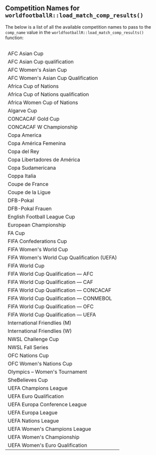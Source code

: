 
## Competition Names for `worldfootballR::load_match_comp_results()`

<!-- README.md is generated from README.Rmd. Please edit that file -->

The below is a list of all the available competition names to pass to
the `comp_name` value in the `worldfootballR::load_match_comp_results()`
function:

<div id="ggbprhzyil" style="overflow-x:auto;overflow-y:auto;width:auto;height:auto;">
<style>html {
  font-family: -apple-system, BlinkMacSystemFont, 'Segoe UI', Roboto, Oxygen, Ubuntu, Cantarell, 'Helvetica Neue', 'Fira Sans', 'Droid Sans', Arial, sans-serif;
}

#ggbprhzyil .gt_table {
  display: table;
  border-collapse: collapse;
  margin-left: auto;
  margin-right: auto;
  color: #333333;
  font-size: 16px;
  font-weight: normal;
  font-style: normal;
  background-color: #FFFFFF;
  width: auto;
  border-top-style: solid;
  border-top-width: 2px;
  border-top-color: #A8A8A8;
  border-right-style: none;
  border-right-width: 2px;
  border-right-color: #D3D3D3;
  border-bottom-style: solid;
  border-bottom-width: 2px;
  border-bottom-color: #A8A8A8;
  border-left-style: none;
  border-left-width: 2px;
  border-left-color: #D3D3D3;
}

#ggbprhzyil .gt_heading {
  background-color: #FFFFFF;
  text-align: center;
  border-bottom-color: #FFFFFF;
  border-left-style: none;
  border-left-width: 1px;
  border-left-color: #D3D3D3;
  border-right-style: none;
  border-right-width: 1px;
  border-right-color: #D3D3D3;
}

#ggbprhzyil .gt_title {
  color: #333333;
  font-size: 125%;
  font-weight: initial;
  padding-top: 4px;
  padding-bottom: 4px;
  padding-left: 5px;
  padding-right: 5px;
  border-bottom-color: #FFFFFF;
  border-bottom-width: 0;
}

#ggbprhzyil .gt_subtitle {
  color: #333333;
  font-size: 85%;
  font-weight: initial;
  padding-top: 0;
  padding-bottom: 6px;
  padding-left: 5px;
  padding-right: 5px;
  border-top-color: #FFFFFF;
  border-top-width: 0;
}

#ggbprhzyil .gt_bottom_border {
  border-bottom-style: solid;
  border-bottom-width: 2px;
  border-bottom-color: #D3D3D3;
}

#ggbprhzyil .gt_col_headings {
  border-top-style: solid;
  border-top-width: 2px;
  border-top-color: #D3D3D3;
  border-bottom-style: solid;
  border-bottom-width: 2px;
  border-bottom-color: #D3D3D3;
  border-left-style: none;
  border-left-width: 1px;
  border-left-color: #D3D3D3;
  border-right-style: none;
  border-right-width: 1px;
  border-right-color: #D3D3D3;
}

#ggbprhzyil .gt_col_heading {
  color: #333333;
  background-color: #FFFFFF;
  font-size: 100%;
  font-weight: normal;
  text-transform: inherit;
  border-left-style: none;
  border-left-width: 1px;
  border-left-color: #D3D3D3;
  border-right-style: none;
  border-right-width: 1px;
  border-right-color: #D3D3D3;
  vertical-align: bottom;
  padding-top: 5px;
  padding-bottom: 6px;
  padding-left: 5px;
  padding-right: 5px;
  overflow-x: hidden;
}

#ggbprhzyil .gt_column_spanner_outer {
  color: #333333;
  background-color: #FFFFFF;
  font-size: 100%;
  font-weight: normal;
  text-transform: inherit;
  padding-top: 0;
  padding-bottom: 0;
  padding-left: 4px;
  padding-right: 4px;
}

#ggbprhzyil .gt_column_spanner_outer:first-child {
  padding-left: 0;
}

#ggbprhzyil .gt_column_spanner_outer:last-child {
  padding-right: 0;
}

#ggbprhzyil .gt_column_spanner {
  border-bottom-style: solid;
  border-bottom-width: 2px;
  border-bottom-color: #D3D3D3;
  vertical-align: bottom;
  padding-top: 5px;
  padding-bottom: 5px;
  overflow-x: hidden;
  display: inline-block;
  width: 100%;
}

#ggbprhzyil .gt_group_heading {
  padding-top: 8px;
  padding-bottom: 8px;
  padding-left: 5px;
  padding-right: 5px;
  color: #333333;
  background-color: #FFFFFF;
  font-size: 100%;
  font-weight: initial;
  text-transform: inherit;
  border-top-style: solid;
  border-top-width: 2px;
  border-top-color: #D3D3D3;
  border-bottom-style: solid;
  border-bottom-width: 2px;
  border-bottom-color: #D3D3D3;
  border-left-style: none;
  border-left-width: 1px;
  border-left-color: #D3D3D3;
  border-right-style: none;
  border-right-width: 1px;
  border-right-color: #D3D3D3;
  vertical-align: middle;
}

#ggbprhzyil .gt_empty_group_heading {
  padding: 0.5px;
  color: #333333;
  background-color: #FFFFFF;
  font-size: 100%;
  font-weight: initial;
  border-top-style: solid;
  border-top-width: 2px;
  border-top-color: #D3D3D3;
  border-bottom-style: solid;
  border-bottom-width: 2px;
  border-bottom-color: #D3D3D3;
  vertical-align: middle;
}

#ggbprhzyil .gt_from_md > :first-child {
  margin-top: 0;
}

#ggbprhzyil .gt_from_md > :last-child {
  margin-bottom: 0;
}

#ggbprhzyil .gt_row {
  padding-top: 8px;
  padding-bottom: 8px;
  padding-left: 5px;
  padding-right: 5px;
  margin: 10px;
  border-top-style: solid;
  border-top-width: 1px;
  border-top-color: #D3D3D3;
  border-left-style: none;
  border-left-width: 1px;
  border-left-color: #D3D3D3;
  border-right-style: none;
  border-right-width: 1px;
  border-right-color: #D3D3D3;
  vertical-align: middle;
  overflow-x: hidden;
}

#ggbprhzyil .gt_stub {
  color: #333333;
  background-color: #FFFFFF;
  font-size: 100%;
  font-weight: initial;
  text-transform: inherit;
  border-right-style: solid;
  border-right-width: 2px;
  border-right-color: #D3D3D3;
  padding-left: 5px;
  padding-right: 5px;
}

#ggbprhzyil .gt_stub_row_group {
  color: #333333;
  background-color: #FFFFFF;
  font-size: 100%;
  font-weight: initial;
  text-transform: inherit;
  border-right-style: solid;
  border-right-width: 2px;
  border-right-color: #D3D3D3;
  padding-left: 5px;
  padding-right: 5px;
  vertical-align: top;
}

#ggbprhzyil .gt_row_group_first td {
  border-top-width: 2px;
}

#ggbprhzyil .gt_summary_row {
  color: #333333;
  background-color: #FFFFFF;
  text-transform: inherit;
  padding-top: 8px;
  padding-bottom: 8px;
  padding-left: 5px;
  padding-right: 5px;
}

#ggbprhzyil .gt_first_summary_row {
  border-top-style: solid;
  border-top-color: #D3D3D3;
}

#ggbprhzyil .gt_first_summary_row.thick {
  border-top-width: 2px;
}

#ggbprhzyil .gt_last_summary_row {
  padding-top: 8px;
  padding-bottom: 8px;
  padding-left: 5px;
  padding-right: 5px;
  border-bottom-style: solid;
  border-bottom-width: 2px;
  border-bottom-color: #D3D3D3;
}

#ggbprhzyil .gt_grand_summary_row {
  color: #333333;
  background-color: #FFFFFF;
  text-transform: inherit;
  padding-top: 8px;
  padding-bottom: 8px;
  padding-left: 5px;
  padding-right: 5px;
}

#ggbprhzyil .gt_first_grand_summary_row {
  padding-top: 8px;
  padding-bottom: 8px;
  padding-left: 5px;
  padding-right: 5px;
  border-top-style: double;
  border-top-width: 6px;
  border-top-color: #D3D3D3;
}

#ggbprhzyil .gt_striped {
  background-color: rgba(128, 128, 128, 0.05);
}

#ggbprhzyil .gt_table_body {
  border-top-style: solid;
  border-top-width: 2px;
  border-top-color: #D3D3D3;
  border-bottom-style: solid;
  border-bottom-width: 2px;
  border-bottom-color: #D3D3D3;
}

#ggbprhzyil .gt_footnotes {
  color: #333333;
  background-color: #FFFFFF;
  border-bottom-style: none;
  border-bottom-width: 2px;
  border-bottom-color: #D3D3D3;
  border-left-style: none;
  border-left-width: 2px;
  border-left-color: #D3D3D3;
  border-right-style: none;
  border-right-width: 2px;
  border-right-color: #D3D3D3;
}

#ggbprhzyil .gt_footnote {
  margin: 0px;
  font-size: 90%;
  padding-left: 4px;
  padding-right: 4px;
  padding-left: 5px;
  padding-right: 5px;
}

#ggbprhzyil .gt_sourcenotes {
  color: #333333;
  background-color: #FFFFFF;
  border-bottom-style: none;
  border-bottom-width: 2px;
  border-bottom-color: #D3D3D3;
  border-left-style: none;
  border-left-width: 2px;
  border-left-color: #D3D3D3;
  border-right-style: none;
  border-right-width: 2px;
  border-right-color: #D3D3D3;
}

#ggbprhzyil .gt_sourcenote {
  font-size: 90%;
  padding-top: 4px;
  padding-bottom: 4px;
  padding-left: 5px;
  padding-right: 5px;
}

#ggbprhzyil .gt_left {
  text-align: left;
}

#ggbprhzyil .gt_center {
  text-align: center;
}

#ggbprhzyil .gt_right {
  text-align: right;
  font-variant-numeric: tabular-nums;
}

#ggbprhzyil .gt_font_normal {
  font-weight: normal;
}

#ggbprhzyil .gt_font_bold {
  font-weight: bold;
}

#ggbprhzyil .gt_font_italic {
  font-style: italic;
}

#ggbprhzyil .gt_super {
  font-size: 65%;
}

#ggbprhzyil .gt_two_val_uncert {
  display: inline-block;
  line-height: 1em;
  text-align: right;
  font-size: 60%;
  vertical-align: -0.25em;
  margin-left: 0.1em;
}

#ggbprhzyil .gt_footnote_marks {
  font-style: italic;
  font-weight: normal;
  font-size: 75%;
  vertical-align: 0.4em;
}

#ggbprhzyil .gt_asterisk {
  font-size: 100%;
  vertical-align: 0;
}

#ggbprhzyil .gt_slash_mark {
  font-size: 0.7em;
  line-height: 0.7em;
  vertical-align: 0.15em;
}

#ggbprhzyil .gt_fraction_numerator {
  font-size: 0.6em;
  line-height: 0.6em;
  vertical-align: 0.45em;
}

#ggbprhzyil .gt_fraction_denominator {
  font-size: 0.6em;
  line-height: 0.6em;
  vertical-align: -0.05em;
}
</style>
<table class="gt_table">
  
  <thead class="gt_col_headings">
    <tr></tr>
  </thead>
  <tbody class="gt_table_body">
    <tr class="gt_group_heading_row">
      <td colspan="0" class="gt_group_heading">AFC Asian Cup</td>
    </tr>
    <tr class="gt_row_group_first"></tr>
    <tr class="gt_group_heading_row">
      <td colspan="0" class="gt_group_heading">AFC Asian Cup qualification</td>
    </tr>
    <tr class="gt_row_group_first"></tr>
    <tr class="gt_group_heading_row">
      <td colspan="0" class="gt_group_heading">AFC Women's Asian Cup</td>
    </tr>
    <tr class="gt_row_group_first"></tr>
    <tr class="gt_group_heading_row">
      <td colspan="0" class="gt_group_heading">AFC Women's Asian Cup Qualification</td>
    </tr>
    <tr class="gt_row_group_first"></tr>
    <tr class="gt_group_heading_row">
      <td colspan="0" class="gt_group_heading">Africa Cup of Nations</td>
    </tr>
    <tr class="gt_row_group_first"></tr>
    <tr class="gt_group_heading_row">
      <td colspan="0" class="gt_group_heading">Africa Cup of Nations qualification</td>
    </tr>
    <tr class="gt_row_group_first"></tr>
    <tr class="gt_group_heading_row">
      <td colspan="0" class="gt_group_heading">Africa Women Cup of Nations</td>
    </tr>
    <tr class="gt_row_group_first"></tr>
    <tr class="gt_group_heading_row">
      <td colspan="0" class="gt_group_heading">Algarve Cup</td>
    </tr>
    <tr class="gt_row_group_first"></tr>
    <tr class="gt_group_heading_row">
      <td colspan="0" class="gt_group_heading">CONCACAF Gold Cup</td>
    </tr>
    <tr class="gt_row_group_first"></tr>
    <tr class="gt_group_heading_row">
      <td colspan="0" class="gt_group_heading">CONCACAF W Championship</td>
    </tr>
    <tr class="gt_row_group_first"></tr>
    <tr class="gt_group_heading_row">
      <td colspan="0" class="gt_group_heading">Copa America</td>
    </tr>
    <tr class="gt_row_group_first"></tr>
    <tr class="gt_group_heading_row">
      <td colspan="0" class="gt_group_heading">Copa América Femenina</td>
    </tr>
    <tr class="gt_row_group_first"></tr>
    <tr class="gt_group_heading_row">
      <td colspan="0" class="gt_group_heading">Copa del Rey</td>
    </tr>
    <tr class="gt_row_group_first"></tr>
    <tr class="gt_group_heading_row">
      <td colspan="0" class="gt_group_heading">Copa Libertadores de América</td>
    </tr>
    <tr class="gt_row_group_first"></tr>
    <tr class="gt_group_heading_row">
      <td colspan="0" class="gt_group_heading">Copa Sudamericana</td>
    </tr>
    <tr class="gt_row_group_first"></tr>
    <tr class="gt_group_heading_row">
      <td colspan="0" class="gt_group_heading">Coppa Italia</td>
    </tr>
    <tr class="gt_row_group_first"></tr>
    <tr class="gt_group_heading_row">
      <td colspan="0" class="gt_group_heading">Coupe de France</td>
    </tr>
    <tr class="gt_row_group_first"></tr>
    <tr class="gt_group_heading_row">
      <td colspan="0" class="gt_group_heading">Coupe de la Ligue</td>
    </tr>
    <tr class="gt_row_group_first"></tr>
    <tr class="gt_group_heading_row">
      <td colspan="0" class="gt_group_heading">DFB-Pokal</td>
    </tr>
    <tr class="gt_row_group_first"></tr>
    <tr class="gt_group_heading_row">
      <td colspan="0" class="gt_group_heading">DFB-Pokal Frauen</td>
    </tr>
    <tr class="gt_row_group_first"></tr>
    <tr class="gt_group_heading_row">
      <td colspan="0" class="gt_group_heading">English Football League Cup</td>
    </tr>
    <tr class="gt_row_group_first"></tr>
    <tr class="gt_group_heading_row">
      <td colspan="0" class="gt_group_heading">European Championship</td>
    </tr>
    <tr class="gt_row_group_first"></tr>
    <tr class="gt_group_heading_row">
      <td colspan="0" class="gt_group_heading">FA Cup</td>
    </tr>
    <tr class="gt_row_group_first"></tr>
    <tr class="gt_group_heading_row">
      <td colspan="0" class="gt_group_heading">FIFA Confederations Cup</td>
    </tr>
    <tr class="gt_row_group_first"></tr>
    <tr class="gt_group_heading_row">
      <td colspan="0" class="gt_group_heading">FIFA Women's World Cup</td>
    </tr>
    <tr class="gt_row_group_first"></tr>
    <tr class="gt_group_heading_row">
      <td colspan="0" class="gt_group_heading">FIFA Women's World Cup Qualification (UEFA)</td>
    </tr>
    <tr class="gt_row_group_first"></tr>
    <tr class="gt_group_heading_row">
      <td colspan="0" class="gt_group_heading">FIFA World Cup</td>
    </tr>
    <tr class="gt_row_group_first"></tr>
    <tr class="gt_group_heading_row">
      <td colspan="0" class="gt_group_heading">FIFA World Cup Qualification — AFC</td>
    </tr>
    <tr class="gt_row_group_first"></tr>
    <tr class="gt_group_heading_row">
      <td colspan="0" class="gt_group_heading">FIFA World Cup Qualification — CAF</td>
    </tr>
    <tr class="gt_row_group_first"></tr>
    <tr class="gt_group_heading_row">
      <td colspan="0" class="gt_group_heading">FIFA World Cup Qualification — CONCACAF</td>
    </tr>
    <tr class="gt_row_group_first"></tr>
    <tr class="gt_group_heading_row">
      <td colspan="0" class="gt_group_heading">FIFA World Cup Qualification — CONMEBOL</td>
    </tr>
    <tr class="gt_row_group_first"></tr>
    <tr class="gt_group_heading_row">
      <td colspan="0" class="gt_group_heading">FIFA World Cup Qualification — OFC</td>
    </tr>
    <tr class="gt_row_group_first"></tr>
    <tr class="gt_group_heading_row">
      <td colspan="0" class="gt_group_heading">FIFA World Cup Qualification — UEFA</td>
    </tr>
    <tr class="gt_row_group_first"></tr>
    <tr class="gt_group_heading_row">
      <td colspan="0" class="gt_group_heading">International Friendlies (M)</td>
    </tr>
    <tr class="gt_row_group_first"></tr>
    <tr class="gt_group_heading_row">
      <td colspan="0" class="gt_group_heading">International Friendlies (W)</td>
    </tr>
    <tr class="gt_row_group_first"></tr>
    <tr class="gt_group_heading_row">
      <td colspan="0" class="gt_group_heading">NWSL Challenge Cup</td>
    </tr>
    <tr class="gt_row_group_first"></tr>
    <tr class="gt_group_heading_row">
      <td colspan="0" class="gt_group_heading">NWSL Fall Series</td>
    </tr>
    <tr class="gt_row_group_first"></tr>
    <tr class="gt_group_heading_row">
      <td colspan="0" class="gt_group_heading">OFC Nations Cup</td>
    </tr>
    <tr class="gt_row_group_first"></tr>
    <tr class="gt_group_heading_row">
      <td colspan="0" class="gt_group_heading">OFC Women's Nations Cup</td>
    </tr>
    <tr class="gt_row_group_first"></tr>
    <tr class="gt_group_heading_row">
      <td colspan="0" class="gt_group_heading">Olympics – Women's Tournament</td>
    </tr>
    <tr class="gt_row_group_first"></tr>
    <tr class="gt_group_heading_row">
      <td colspan="0" class="gt_group_heading">SheBelieves Cup</td>
    </tr>
    <tr class="gt_row_group_first"></tr>
    <tr class="gt_group_heading_row">
      <td colspan="0" class="gt_group_heading">UEFA Champions League</td>
    </tr>
    <tr class="gt_row_group_first"></tr>
    <tr class="gt_group_heading_row">
      <td colspan="0" class="gt_group_heading">UEFA Euro Qualification</td>
    </tr>
    <tr class="gt_row_group_first"></tr>
    <tr class="gt_group_heading_row">
      <td colspan="0" class="gt_group_heading">UEFA Europa Conference League</td>
    </tr>
    <tr class="gt_row_group_first"></tr>
    <tr class="gt_group_heading_row">
      <td colspan="0" class="gt_group_heading">UEFA Europa League</td>
    </tr>
    <tr class="gt_row_group_first"></tr>
    <tr class="gt_group_heading_row">
      <td colspan="0" class="gt_group_heading">UEFA Nations League</td>
    </tr>
    <tr class="gt_row_group_first"></tr>
    <tr class="gt_group_heading_row">
      <td colspan="0" class="gt_group_heading">UEFA Women's Champions League</td>
    </tr>
    <tr class="gt_row_group_first"></tr>
    <tr class="gt_group_heading_row">
      <td colspan="0" class="gt_group_heading">UEFA Women's Championship</td>
    </tr>
    <tr class="gt_row_group_first"></tr>
    <tr class="gt_group_heading_row">
      <td colspan="0" class="gt_group_heading">UEFA Women's Euro Qualification</td>
    </tr>
    <tr class="gt_row_group_first"></tr>
  </tbody>
  
  
</table>
</div>
